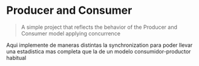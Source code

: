 # **Producer and Consumer**

> A simple project that reflects the behavior of the Producer and Consumer model
> applying concurrence

Aqui implemente de maneras distintas la synchronization para poder llevar una 
estadistica mas completa que la de un modelo consumidor-productor habitual
